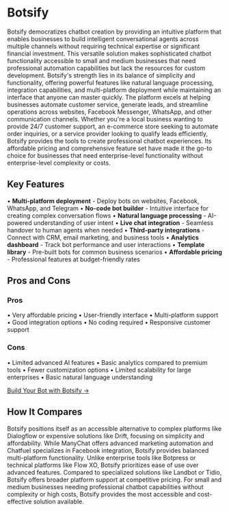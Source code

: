 # Botsify

Botsify democratizes chatbot creation by providing an intuitive platform that enables businesses to build intelligent conversational agents across multiple channels without requiring technical expertise or significant financial investment. This versatile solution makes sophisticated chatbot functionality accessible to small and medium businesses that need professional automation capabilities but lack the resources for custom development. Botsify's strength lies in its balance of simplicity and functionality, offering powerful features like natural language processing, integration capabilities, and multi-platform deployment while maintaining an interface that anyone can master quickly. The platform excels at helping businesses automate customer service, generate leads, and streamline operations across websites, Facebook Messenger, WhatsApp, and other communication channels. Whether you're a local business wanting to provide 24/7 customer support, an e-commerce store seeking to automate order inquiries, or a service provider looking to qualify leads efficiently, Botsify provides the tools to create professional chatbot experiences. Its affordable pricing and comprehensive feature set have made it the go-to choice for businesses that need enterprise-level functionality without enterprise-level complexity or costs.

## Key Features

• **Multi-platform deployment** - Deploy bots on websites, Facebook, WhatsApp, and Telegram
• **No-code bot builder** - Intuitive interface for creating complex conversation flows
• **Natural language processing** - AI-powered understanding of user intent
• **Live chat integration** - Seamless handover to human agents when needed
• **Third-party integrations** - Connect with CRM, email marketing, and business tools
• **Analytics dashboard** - Track bot performance and user interactions
• **Template library** - Pre-built bots for common business scenarios
• **Affordable pricing** - Professional features at budget-friendly rates

## Pros and Cons

### Pros
• Very affordable pricing
• User-friendly interface
• Multi-platform support
• Good integration options
• No coding required
• Responsive customer support

### Cons
• Limited advanced AI features
• Basic analytics compared to premium tools
• Fewer customization options
• Limited scalability for large enterprises
• Basic natural language understanding

[Build Your Bot with Botsify →](https://botsify.com)

## How It Compares

Botsify positions itself as an accessible alternative to complex platforms like Dialogflow or expensive solutions like Drift, focusing on simplicity and affordability. While ManyChat offers advanced marketing automation and Chatfuel specializes in Facebook integration, Botsify provides balanced multi-platform functionality. Unlike enterprise tools like Botpress or technical platforms like Flow XO, Botsify prioritizes ease of use over advanced features. Compared to specialized solutions like Landbot or Tidio, Botsify offers broader platform support at competitive pricing. For small and medium businesses needing professional chatbot capabilities without complexity or high costs, Botsify provides the most accessible and cost-effective solution available.